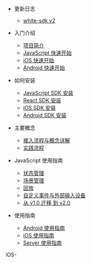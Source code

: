 * 更新日志

  * [white-sdk v2](/zh-CN/v2/release-node.md)
* 入门介绍

  * [项目简介](/zh-CN/v2/introduction.md)
  * [JavaScript 快速开始](/zh-CN/v2/js-quickstart.md)
  * [iOS 快速开始](/zh-CN/v2/ios-quickstart.md)
  * [Android 快速开始](/zh-CN/v2/android-quickstart.md)
* 如何安装

  * [JavaScript SDK 安装](/zh-CN/v2/js-sdk-install.md)
  * [React SDK 安装](/zh-CN/v2/react-sdk-intsall.md)
  * [iOS SDK 安装](/zh-CN/v2/ios-sdk-install.md)
  * [Android SDK 安装](/zh-CN/v2/android-sdk-install.md)
* 主要概念

  * [接入流程与概念详解](/zh-CN/v2/concept.md)
  * [实践流程](/zh-CN/v2/process.md)
* JavaScript 使用指南
  * [状态管理](/zh-CN/v2/js-detials/state-api.md)
  * [场景管理](/zh-CN/v2/js-detials/scenes-api.md)
  * [回放](/zh-CN/v2/js-detials/replay-api.md)
  * [自定义事件与外部输入设备](/zh-CN/v2/js-detials/events.md)
  * [从 v1.0 迁移 到 v2.0](/zh-CN/v2/js-detials/migrate-from-v1.md)
* 使用指南
  * [Android 使用指南](/zh-CN/v2/android-detail-api.md)
  * [iOS 使用指南](/zh-CN/v2/ios-detail-api.md)
  * [Server 使用指南](/zh-CN/v2/server-detail-api.md)

iOS-
